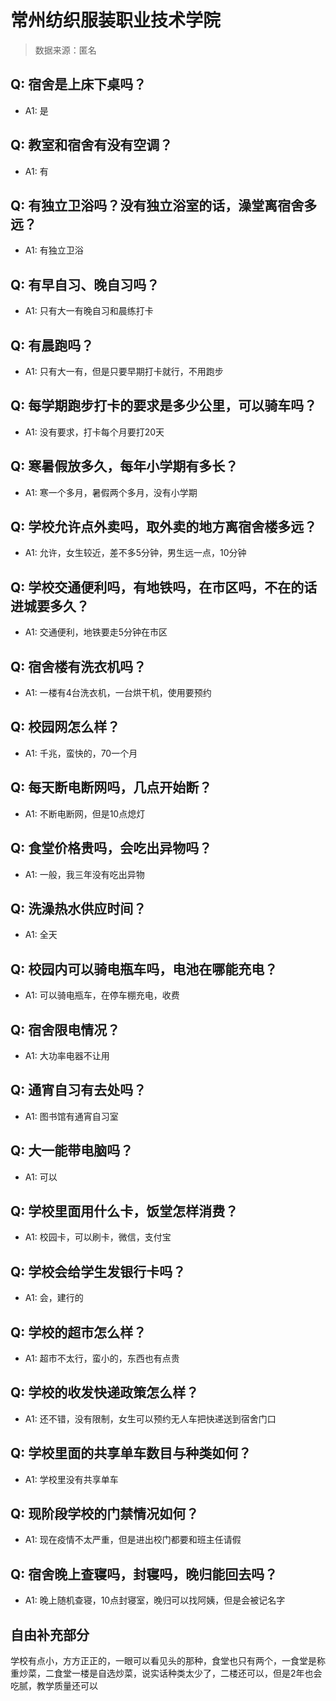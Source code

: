 # 常州纺织服装职业技术学院

> 数据来源：匿名

## Q: 宿舍是上床下桌吗？

- A1: 是

## Q: 教室和宿舍有没有空调？

- A1: 有

## Q: 有独立卫浴吗？没有独立浴室的话，澡堂离宿舍多远？

- A1: 有独立卫浴

## Q: 有早自习、晚自习吗？

- A1: 只有大一有晚自习和晨练打卡

## Q: 有晨跑吗？

- A1: 只有大一有，但是只要早期打卡就行，不用跑步

## Q: 每学期跑步打卡的要求是多少公里，可以骑车吗？

- A1: 没有要求，打卡每个月要打20天

## Q: 寒暑假放多久，每年小学期有多长？

- A1: 寒一个多月，暑假两个多月，没有小学期

## Q: 学校允许点外卖吗，取外卖的地方离宿舍楼多远？

- A1: 允许，女生较近，差不多5分钟，男生远一点，10分钟

## Q: 学校交通便利吗，有地铁吗，在市区吗，不在的话进城要多久？

- A1: 交通便利，地铁要走5分钟在市区

## Q: 宿舍楼有洗衣机吗？

- A1: 一楼有4台洗衣机，一台烘干机，使用要预约

## Q: 校园网怎么样？

- A1: 千兆，蛮快的，70一个月

## Q: 每天断电断网吗，几点开始断？

- A1: 不断电断网，但是10点熄灯

## Q: 食堂价格贵吗，会吃出异物吗？

- A1: 一般，我三年没有吃出异物

## Q: 洗澡热水供应时间？

- A1: 全天

## Q: 校园内可以骑电瓶车吗，电池在哪能充电？

- A1: 可以骑电瓶车，在停车棚充电，收费

## Q: 宿舍限电情况？

- A1: 大功率电器不让用

## Q: 通宵自习有去处吗？

- A1: 图书馆有通宵自习室

## Q: 大一能带电脑吗？

- A1: 可以

## Q: 学校里面用什么卡，饭堂怎样消费？

- A1: 校园卡，可以刷卡，微信，支付宝

## Q: 学校会给学生发银行卡吗？

- A1: 会，建行的

## Q: 学校的超市怎么样？

- A1: 超市不太行，蛮小的，东西也有点贵

## Q: 学校的收发快递政策怎么样？

- A1: 还不错，没有限制，女生可以预约无人车把快递送到宿舍门口

## Q: 学校里面的共享单车数目与种类如何？

- A1: 学校里没有共享单车

## Q: 现阶段学校的门禁情况如何？

- A1: 现在疫情不太严重，但是进出校门都要和班主任请假

## Q: 宿舍晚上查寝吗，封寝吗，晚归能回去吗？

- A1: 晚上随机查寝，10点封寝室，晚归可以找阿姨，但是会被记名字

## 自由补充部分

学校有点小，方方正正的，一眼可以看见头的那种，食堂也只有两个，一食堂是称重炒菜，二食堂一楼是自选炒菜，说实话种类太少了，二楼还可以，但是2年也会吃腻，教学质量还可以